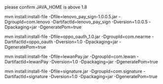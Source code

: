 please confirm JAVA_HOME is above 1.8

mvn install:install-file -Dfile=lenovo_pay_sign-1.0.0.5.jar -DgroupId=com.lenovo -DartifactId=lenovo_pay_sign -Dversion=1.0.0.5 -Dpackaging=jar -DgeneratePom=true

mvn install:install-file -Dfile=oppo_oauth_1.0.jar -DgroupId=com.nearme -DartifactId=oppo_oauth -Dversion=1.0 -Dpackaging=jar -DgeneratePom=true

mvn install:install-file -Dfile=lewanPay.jar -DgroupId=com.lewan -DartifactId=lewanPay -Dversion=1.0 -Dpackaging=jar -DgeneratePom=true

mvn install:install-file -Dfile=signature.jar -DgroupId=com.signature -DartifactId=signature -Dversion=1.0 -Dpackaging=jar -DgeneratePom=true